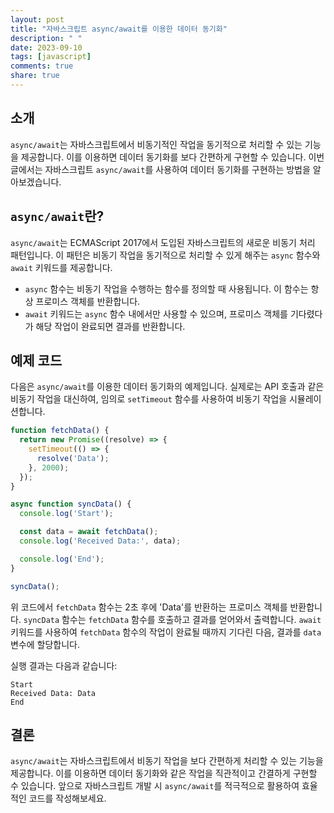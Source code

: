 ```yaml
---
layout: post
title: "자바스크립트 async/await를 이용한 데이터 동기화"
description: " "
date: 2023-09-10
tags: [javascript]
comments: true
share: true
---
```


## 소개

`async/await`는 자바스크립트에서 비동기적인 작업을 동기적으로 처리할 수 있는 기능을 제공합니다. 이를 이용하면 데이터 동기화를 보다 간편하게 구현할 수 있습니다. 이번 글에서는 자바스크립트 `async/await`를 사용하여 데이터 동기화를 구현하는 방법을 알아보겠습니다.

## `async/await`란?

`async/await`는 ECMAScript 2017에서 도입된 자바스크립트의 새로운 비동기 처리 패턴입니다. 이 패턴은 비동기 작업을 동기적으로 처리할 수 있게 해주는 `async` 함수와 `await` 키워드를 제공합니다.

* `async` 함수는 비동기 작업을 수행하는 함수를 정의할 때 사용됩니다. 이 함수는 항상 프로미스 객체를 반환합니다.
* `await` 키워드는 `async` 함수 내에서만 사용할 수 있으며, 프로미스 객체를 기다렸다가 해당 작업이 완료되면 결과를 반환합니다.

## 예제 코드

다음은 `async/await`를 이용한 데이터 동기화의 예제입니다. 실제로는 API 호출과 같은 비동기 작업을 대신하여, 임의로 `setTimeout` 함수를 사용하여 비동기 작업을 시뮬레이션합니다.

```javascript
function fetchData() {
  return new Promise((resolve) => {
    setTimeout(() => {
      resolve('Data');
    }, 2000);
  });
}

async function syncData() {
  console.log('Start');

  const data = await fetchData();
  console.log('Received Data:', data);

  console.log('End');
}

syncData();
```

위 코드에서 `fetchData` 함수는 2초 후에 'Data'를 반환하는 프로미스 객체를 반환합니다. `syncData` 함수는 `fetchData` 함수를 호출하고 결과를 얻어와서 출력합니다. `await` 키워드를 사용하여 `fetchData` 함수의 작업이 완료될 때까지 기다린 다음, 결과를 `data` 변수에 할당합니다.

실행 결과는 다음과 같습니다:

```
Start
Received Data: Data
End
```

## 결론

`async/await`는 자바스크립트에서 비동기 작업을 보다 간편하게 처리할 수 있는 기능을 제공합니다. 이를 이용하면 데이터 동기화와 같은 작업을 직관적이고 간결하게 구현할 수 있습니다. 앞으로 자바스크립트 개발 시 `async/await`를 적극적으로 활용하여 효율적인 코드를 작성해보세요.